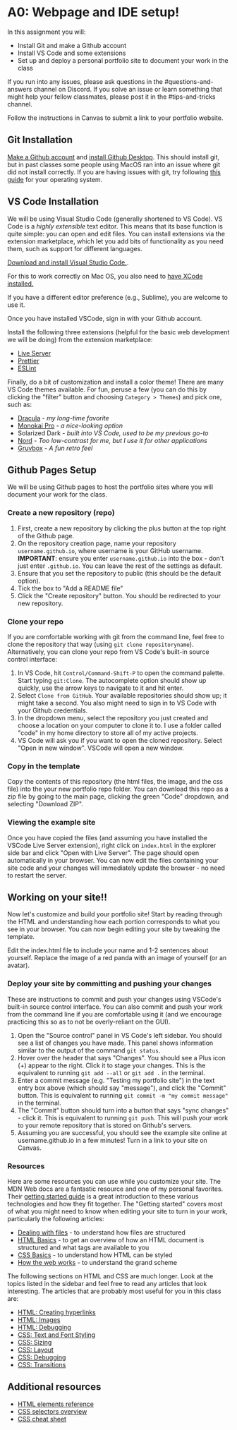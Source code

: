 # A0: Webpage and IDE setup!

In this assignment you will:

- Install Git and make a Github account
- Install VS Code and some extensions
- Set up and deploy a personal portfolio site to document your work in the class

If you run into any issues, please ask questions in the #questions-and-answers
channel on Discord. If you solve an issue or learn something that might help
your fellow classmates, please post it in the #tips-and-tricks channel.

Follow the instructions in Canvas to submit a link to your portfolio website.

## Git Installation

[Make a Github account](https://github.com/) and
[install Github Desktop](https://desktop.github.com/). This should install git,
but in past classes some people using MacOS ran into an issue where git did not
install correctly. If you are having issues with git, try following
[this guide](https://github.com/git-guides/install-git) for your operating
system.

## VS Code Installation

We will be using Visual Studio Code (generally shortened to VS Code). VS Code is
a _highly extensible_ text editor. This means that its base function is quite
simple: you can open and edit files. You can install extensions via the
extension marketplace, which let you add bits of functionality as you need them,
such as support for different languages.

[Download and install Visual Studio Code.](https://code.visualstudio.com/).

For this to work correctly on Mac OS, you also need to [have XCode installed.](https://developer.apple.com/xcode/)

If you have a different editor preference (e.g., Sublime), you are welcome to
use it.

Once you have installed VSCode, sign in with your Github account.

Install the following three extensions (helpful for the basic web development we
will be doing) from the extension marketplace:

- [Live Server](https://marketplace.visualstudio.com/items?itemName=ritwickdey.LiveServer)
- [Prettier](https://marketplace.visualstudio.com/items?itemName=esbenp.prettier-vscode)
- [ESLint](https://marketplace.visualstudio.com/items?itemName=dbaeumer.vscode-eslint)

Finally, do a bit of customization and install a color theme! There are many VS
Code themes available. For fun, peruse a few (you can do this by clicking the
"filter" button and choosing `Category > Themes`) and pick one, such as:

- [Dracula](https://marketplace.visualstudio.com/items?itemName=dracula-theme.theme-dracula) -
  _my long-time favorite_
- [Monokai Pro](https://marketplace.visualstudio.com/items?itemName=monokai.theme-monokai-pro-vscode) -
  _a nice-looking option_
- Solarized Dark - _built into VS Code, used to be my previous go-to_
- [Nord](https://marketplace.visualstudio.com/items?itemName=arcticicestudio.nord-visual-studio-code) -
  _Too low-contrast for me, but I use it for other applications_
- [Gruvbox](https://marketplace.visualstudio.com/items?itemName=jdinhlife.gruvbox) -
  _A fun retro feel_

## Github Pages Setup

We will be using Github pages to host the portfolio sites where you will
document your work for the class.

### Create a new repository (repo)

1. First, create a new repository by clicking the plus button at the top right
   of the Github page.
2. On the repository creation page, name your repository `username.github.io`,
   where username is your GitHub username. **IMPORTANT**: ensure you enter
   `username.github.io` into the box - don't just enter `.github.io`. You can
   leave the rest of the settings as default.
3. Ensure that you set the repository to public (this should be the default
   option).
4. Tick the box to "Add a README file"
5. Click the "Create repository" button. You should be redirected to your new
   repository.

### Clone your repo

If you are comfortable working with git from the command line, feel free to
clone the repository that way (using `git clone repositoryname`). Alternatively,
you can clone your repo from VS Code's built-in source control interface:

1. In VS Code, hit `Control/Command-Shift-P` to open the command palette. Start
   typing `git:Clone`. The autocomplete option should show up quickly, use the
   arrow keys to navigate to it and hit enter.
2. Select `Clone from GitHub`. Your available repositories should show up; it
   might take a second. You also might need to sign in to VS Code with your
   Github credentials.
3. In the dropdown menu, select the repository you just created and choose a
   location on your computer to clone it to. I use a folder called "code" in my
   home directory to store all of my active projects.
4. VS Code will ask you if you want to open the cloned repository. Select "Open
   in new window". VSCode will open a new window.

### Copy in the template

Copy the contents of this repository (the html files, the image, and the css file) into the your new portfolio repo
folder. You can download this repo as a zip file by going to the main page,
clicking the green "Code" dropdown, and selecting "Download ZIP".

### Viewing the example site

Once you have copied the files (and assuming you have installed the VSCode Live
Server extension), right click on `index.html` in the explorer side bar and
click "Open with Live Server". The page should open automatically in your
browser. You can now edit the files containing your site code and your changes
will immediately update the browser - no need to restart the server.

## Working on your site!!

Now let's customize and build your portfolio site! Start by reading through the
HTML and understanding how each portion corresponds to what you see in your
browser. You can now begin editing your site by tweaking the template.

Edit the index.html file to include your name and 1-2 sentences about yourself.
Replace the image of a red panda with an image of yourself (or an avatar).

### Deploy your site by committing and pushing your changes

These are instructions to commit and push your changes using VSCode's built-in
source control interface. You can also commit and push your work from the
command line if you are comfortable using it (and we encourage practicing this
so as to not be overly-reliant on the GUI).

1. Open the "Source control" panel in VS Code's left sidebar. You should see a
   list of changes you have made. This panel shows information similar to the
   output of the command `git status`.
2. Hover over the header that says "Changes". You should see a Plus icon (+)
   appear to the right. Click it to stage your changes. This is the equivalent
   to running `git add --all` or `git add .` in the terminal.
3. Enter a commit message (e.g. "Testing my portfolio site") in the text entry
   box above (which should say "message"), and click the "Commit" button. This
   is equivalent to running `git commit -m "my commit message"` in the terminal.
4. The "Commit" button should turn into a button that says "sync changes" -
   click it. This is equivalent to running `git push`. This will push your work
   to your remote repository that is stored on Github's servers.
5. Assuming you are successful, you should see the example site online at
   username.github.io in a few minutes! Turn in a link to your site on Canvas.

### Resources

Here are some resources you can use while you customize your site. The MDN Web
docs are a fantastic resource and one of my personal favorites. Their
[getting started guide](https://developer.mozilla.org/en-US/docs/Learn/Getting_started_with_the_web)
is a great introduction to these various technologies and how they fit together.
The "Getting started" covers most of what you might need to know when editing
your site to turn in your work, particularly the following articles:

- [Dealing with files](https://developer.mozilla.org/en-US/docs/Learn/Getting_started_with_the_web/Dealing_with_files) -
  to understand how files are structured
- [HTML Basics](https://developer.mozilla.org/en-US/docs/Learn/Getting_started_with_the_web/HTML_basics) -
  to get an overview of how an HTML document is structured and what tags are
  available to you
- [CSS Basics](https://developer.mozilla.org/en-US/docs/Learn/Getting_started_with_the_web/CSS_basics) -
  to understand how HTML can be styled
- [How the web works](https://developer.mozilla.org/en-US/docs/Learn/Getting_started_with_the_web/How_the_Web_works) -
  to understand the grand scheme

The following sections on HTML and CSS are much longer. Look at the topics
listed in the sidebar and feel free to read any articles that look interesting.
The articles that are probably most useful for you in this class are:

- [HTML: Creating hyperlinks](https://developer.mozilla.org/en-US/docs/Learn/HTML/Introduction_to_HTML/Creating_hyperlinks)
- [HTML: Images](https://developer.mozilla.org/en-US/docs/Learn/HTML/Multimedia_and_embedding/Images_in_HTML)
- [HTML: Debugging](https://developer.mozilla.org/en-US/docs/Learn/HTML/Introduction_to_HTML/Debugging_HTML)
- [CSS: Text and Font Styling](https://developer.mozilla.org/en-US/docs/Learn/CSS/Styling_text/Fundamentals)
- [CSS: Sizing](https://developer.mozilla.org/en-US/docs/Learn/CSS/Building_blocks/Sizing_items_in_CSS)
- [CSS: Layout](https://developer.mozilla.org/en-US/docs/Learn/CSS/CSS_layout/Introduction)
- [CSS: Debugging](https://developer.mozilla.org/en-US/docs/Learn/CSS/Building_blocks/Debugging_CSS)
- [CSS: Transitions](https://developer.mozilla.org/en-US/docs/Web/CSS/CSS_Transitions/Using_CSS_transitions)

## Additional resources

- [HTML elements reference](https://developer.mozilla.org/en-US/docs/Web/HTML/Element)
- [CSS selectors overview](https://developer.mozilla.org/en-US/docs/Learn/CSS/Building_blocks/Selectors)
- [CSS cheat sheet](https://websitesetup.org/wp-content/uploads/2019/11/wsu-css-cheat-sheet-gdocs.pdf)
